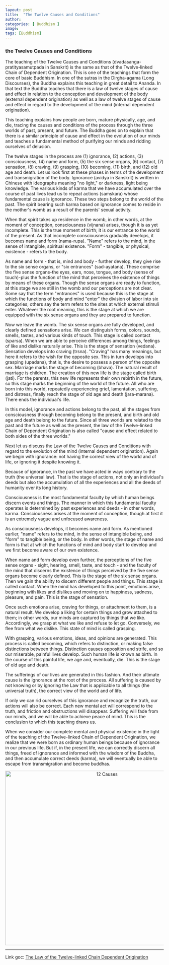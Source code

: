 ```yaml
---
layout: post
title:  "The Twelve Causes and Conditions"
author: 
categories: [ Buddhism ]
image: 
tags: [Buddhism]
---
```

### the Twelve Causes and Conditions

The teaching of the Twelve Causes and Conditions (dvadasanga-pratityasamutpada in Sanskrit) is the same as that of the Twelve-linked Chain of Dependent Origination. This is one of the teachings that form the core of basic Buddhism. In one of the sutras in the Dirgha-agama (Long Discourses), the Buddha explains this teaching in great detail to Ananda. In that text the Buddha teaches that there is a law of twelve stages of cause and effect in relation to the conception and development of the body (external dependent origination) as well as a law of twelve stages of cause and effect in regard to the development of the mind (internal dependent origination).

This teaching explains how people are born, mature physically, age, and die, tracing the causes and conditions of the process through the three worlds of past, present, and future. The Buddha goes on to explain that there is a similar principle of cause and effect in the evolution of our minds and teaches a fundamental method of purifying our minds and ridding ourselves of delusion.

The twelve stages in the process are (1) ignorance, (2) actions, (3) consciousness, (4) name and form, (5) the six sense organs, (6) contact, (7) sensation, (8) craving, (9) grasping, (10) becoming, (11) birth, and (12) old age and death. Let us look first at these phases in terms of the development and transmigration of the body.
 Ignorance (avidya in Sanskrit) is written in Chinese with ideographs meaning "no light," or darkness, light being knowledge. The various kinds of karma that we have accumulated over the course of past lives lead us to repeat actions (samskara) whose fundamental cause is ignorance. These two steps belong to the world of the past. The spirit bearing such karma based on ignorance comes to reside in the mother's womb as a result of the parents' sexual activity.

When that spirit takes up residence in the womb, in other words, at the moment of conception, consciousness (vijnana) arises, though it is as yet incomplete. This is the true moment of birth; it is our entrance to the world of the present. As that incomplete consciousness gradually develops, it becomes name and form (nama-rupa). "Name" refers to the mind, in the sense of intangible, spiritual existence. "Form" - tangible, or physical, existence - refers to the body.

As name and form - that is, mind and body - further develop, they give rise to the six sense organs, or "six entrances" (sad-ayatana). These comprise the five sense organs-the eyes, ears, nose, tongue, and body (sense of touch)-plus the function of the mind that perceives the existence of things by means of these organs. Though the sense organs are ready to function, at this stage we are still in the womb and our perceptions are not clear. Some say that the term "entrances" is used because this is the stage at which the functions of body and mind "enter" the division of labor into six categories; others say the term refers to the sites at which external stimuli enter. Whatever the root meaning, this is the stage at which we are equipped with the six sense organs and they are prepared to function.

Now we leave the womb. The six sense organs are fully developed, and clearly defined sensations arise. We can distinguish forms, colors, sounds, smells, tastes, and various kinds of touch. This stage is called contact (sparsa). When we are able to perceive differences among things, feelings of like and dislike naturally arise. This is the stage of sensation (vedana). Sensation develops into craving (trsna). "Craving" has many meanings, but here it refers to the wish for the opposite sex. This in turn develops into grasping (upadana), that is, the desire to possess a person of the opposite sex. Marriage marks the stage of becoming (bhava). The natural result of marriage is children. The creation of this new life is the stage called birth (jati). For the parents, this new life represents their own rebirth in the future, so this stage marks the beginning of the world of the future. All who are born into this world, repeatedly experiencing grief, lamentation, suffering, and distress, finally reach the stage of old age and death (jara-marana). There ends the individual's life.

In this model, ignorance and actions belong to the past, all the stages from consciousness through becoming belong to the present, and birth and old age and death belong to the future. Since all three worlds are related to the past and the future as well as the present, the law of the Twelve-linked Chain of Dependent Origination is also called "cause and effect related to both sides of the three worlds."

Next let us discuss the Law of the Twelve Causes and Conditions with regard to the evolution of the mind (internal dependent origination). Again we begin with ignorance: not having the correct view of the world and of life, or ignoring it despite knowing it.

Because of ignorance, in the past we have acted in ways contrary to the truth (the universal law). That is the stage of actions, not only an individual's deeds but also the accumulation of all the experiences and all the deeds of humanity over its long history.

Consciousness is the most fundamental faculty by which human beings discern events and things. The manner in which this fundamental faculty operates is determined by past experiences and deeds - in other words, karma. Consciousness arises at the moment of conception, though at first it is an extremely vague and unfocused awareness.

As consciousness develops, it becomes name and form. As mentioned earlier, "name" refers to the mind, in the sense of intangible being, and "form" to tangible being, or the body. In other words, the stage of name and form is that at which the functions of mind and body start to develop and we first become aware of our own existence.

When name and form develop even further, the perceptions of the five sense organs - sight, hearing, smell, taste, and touch - and the faculty of the mind that discerns the existence of things perceived by the five sense organs become clearly defined. This is the stage of the six sense organs. Then we gain the ability to discern different people and things. This stage is called contact. When the mind has developed to this point, emotions arise, beginning with likes and dislikes and moving on to happiness, sadness, pleasure, and pain. This is the stage of sensation.

Once such emotions arise, craving for things, or attachment to them, is a natural result. We develop a liking for certain things and grow attached to them; in other words, our minds are captured by things that we like. Accordingly, we grasp at what we like and refuse to let go. Conversely, we flee from what we dislike. This state of mind is called grasping.

With grasping, various emotions, ideas, and opinions are generated. This process is called becoming, which refers to distinction, or making false distinctions between things. Distinction causes opposition and strife, and so our miserable, painful lives develop. Such human life is known as birth. In the course of this painful life, we age and, eventually, die. This is the stage of old age and death.

The sufferings of our lives are generated in this fashion. And their ultimate cause is the ignorance at the root of the process. All suffering is caused by not knowing or by ignoring the Law that is applicable to all things (the universal truth), the correct view of the world and of life.

If only we can rid ourselves of this ignorance and recognize the truth, our actions will also be correct. Each new mental act will correspond to the truth, and friction and obstructions will disappear. Suffering will fade from our minds, and we will be able to achieve peace of mind. This is the conclusion to which this teaching draws us.

When we consider our complete mental and physical existence in the light of the teaching of the Twelve-linked Chain of Dependent Origination, we realize that we were born as ordinary human beings because of ignorance in our previous life. But if, in the present life, we can correctly discern all things, freed of ignorance and informed with the wisdom of the Buddha, and then accumulate correct deeds (karma), we will eventually be able to escape from transmigration and become buddhas.

<p align="center">
	<img border="0" alt="12 Causes" align="center" src="https://rk-world.org/images/cms/12_causes.gif" width="631" height="554">
</p>

***

<p>
	Link goc: <a href="https://rk-world.org/12causes.aspx"> The Law of the Twelve-linked Chain Dependent Origination </a>
</p>